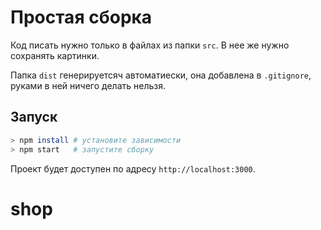 # Простая сборка
Код писать нужно только в файлах из папки `src`. В нее же нужно сохранять картинки.

Папка `dist` генерируетсяч автоматиески, она добавлена в `.gitignore`, руками в ней ничего делать нельзя.

## Запуск
```bash
> npm install # установите зависимости
> npm start   # запустите сборку
```

Проект будет доступен по адресу `http://localhost:3000`.

# shop
